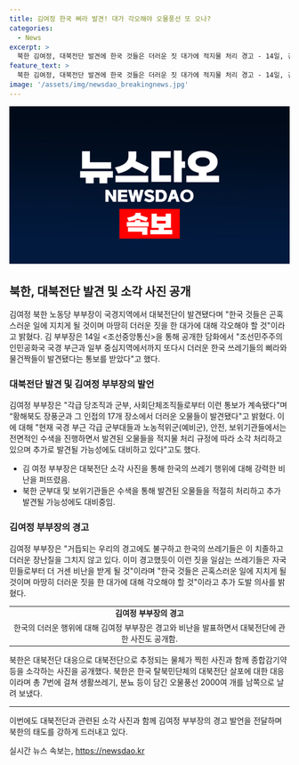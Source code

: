 ```yaml
---
title: 김여정 한국 삐라 발견! 대가 각오해야 오물풍선 또 오나?
categories:
  - News
excerpt: >
  북한 김여정, 대북전단 발견에 한국 것들은 더러운 짓 대가에 적지물 처리 경고 - 14일, 김여정 북한 노동당 부부장이 국경지역에서 대북전단 발견을 통보하며 더러운 오물들을 적지물 처리하고 추가 발견될 가능성에 대비 중이라고 강조했다. 또한, 대가를 각오하라며 한국을 비난하며 사진으로 전단추정물체와 함께 소각 장면을 공개하였다.
feature_text: >
  북한 김여정, 대북전단 발견에 한국 것들은 더러운 짓 대가에 적지물 처리 경고 - 14일, 김여정 북한 노동당 부부장이 국경지역에서 대북전단 발견을 통보하며 더러운 오물들을 적지물 처리하고 추가 발견될 가능성에 대비 중이라고 강조했다. 또한, 대가를 각오하라며 한국을 비난하며 사진으로 전단추정물체와 함께 소각 장면을 공개하였다.
image: '/assets/img/newsdao_breakingnews.jpg'
---
```


<p><img src="/assets/img/newsdao_breakingnews.jpg" alt="firstkoreanews 속보" /></p>

<h2 data-ke-size="size26">북한, 대북전단 발견 및 소각 사진 공개</h2>

<p data-ke-size="size16">김여정 북한 노동당 부부장이 국경지역에서 대북전단이 발견됐다며 "한국 것들은 곤혹스러운 일에 지치게 될 것이며 마땅히 더러운 짓을 한 대가에 대해 각오해야 할 것"이라고 밝혔다. 김 부부장은 14일 <조선중앙통신>을 통해 공개한 담화에서 "조선민주주의인민공화국 국경 부근과 일부 중심지역에서까지 또다시 더러운 한국 쓰레기들의 삐라와 물건짝들이 발견됐다는 통보를 받았다"고 했다.</p>

<h3>대북전단 발견 및 김여정 부부장의 발언</h3>

<p data-ke-size="size16">김여정 부부장은 "각급 당조직과 군부, 사회단체조직들로부터 이런 통보가 계속됐다"며 “황해북도 장풍군과 그 인접의 17개 장소에서 더러운 오물들이 발견됐다"고 밝혔다. 이에 대해 "현재 국경 부근 각급 군부대들과 노농적위군(예비군), 안전, 보위기관들에서는 전면적인 수색을 진행하면서 발견된 오물들을 적지물 처리 규정에 따라 소각 처리하고 있으며 추가로 발견될 가능성에도 대비하고 있다"고도 했다.</p>

<ul>
  <li>김 여정 부부장은 대북전단 소각 사진을 통해 한국의 쓰레기 행위에 대해 강력한 비난을 퍼뜨렸음.</li>
  <li>북한 군부대 및 보위기관들은 수색을 통해 발견된 오물들을 적절히 처리하고 추가 발견될 가능성에도 대비중임.</li>
</ul>

<h3>김여정 부부장의 경고</h3>

<p data-ke-size="size16">김여정 부부장은 "거듭되는 우리의 경고에도 불구하고 한국의 쓰레기들은 이 치졸하고 더러운 장난질을 그치지 않고 있다. 이미 경고했듯이 이런 짓을 일삼는 쓰레기들은 자국민들로부터 더 거센 비난을 받게 될 것"이라며 "한국 것들은 곤혹스러운 일에 지치게 될 것이며 마땅히 더러운 짓을 한 대가에 대해 각오해야 할 것"이라고 추가 도발 의사를 밝혔다.</p>

<table>
  <tr>
    <td style="text-align: center; height: 17px;"><b>김여정 부부장의 경고</b></td>
  </tr>
  <tr>
    <td style="text-align: center; height: 17px;">한국의 더러운 행위에 대해 김여정 부부장은 경고와 비난을 발표하면서 대북전단에 관한 사진도 공개함.</td>
  </tr>
</table>

<p data-ke-size="size16">북한은 대북전단 대응으로 대북전단으로 추정되는 물체가 찍힌 사진과 함께 종합감기약 등을 소각하는 사진을 공개했다. 북한은 한국 탈북민단체의 대북전단 살포에 대한 대응이라며 총 7번에 걸쳐 생활쓰레기, 분뇨 등이 담긴 오물풍선 2000여 개를 남쪽으로 날려 보냈다.</p>

<hr>

<p data-ke-size="size16">이번에도 대북전단과 관련된 소각 사진과 함께 김여정 부부장의 경고 발언을 전달하며 북한의 태도를 강하게 드러내고 있다.</p>
실시간 뉴스 속보는, <a href="https://newsdao.kr" rel="dofollow">https://newsdao.kr</a>


